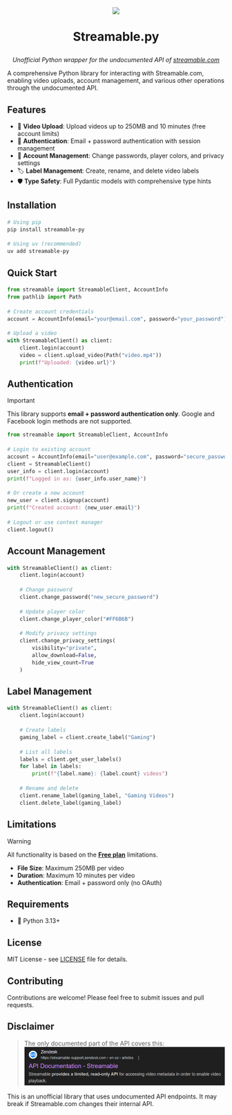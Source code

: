 <h1 align="center">
    <img src="https://ui-statics-cf.streamable.com/web/static/media/logo.9593dd2b0e8f4b4f68c2.gif" width="75" height="auto">
    <p>Streamable.py</p>
</h1>
<p align="center">
    <i>
        Unofficial Python wrapper for the undocumented API of <a href="https://streamable.com">streamable.com</a>
    </i>
</p>

A comprehensive Python library for interacting with Streamable.com, enabling video uploads, account management, and various other operations through the undocumented API.

## Features

-   🎥 **Video Upload**: Upload videos up to 250MB and 10 minutes (free account limits)
-   🔐 **Authentication**: Email + password authentication with session management
-   👤 **Account Management**: Change passwords, player colors, and privacy settings
-   🏷️ **Label Management**: Create, rename, and delete video labels
-   🛡️ **Type Safety**: Full Pydantic models with comprehensive type hints

## Installation

```bash
# Using pip
pip install streamable-py

# Using uv (recommended)
uv add streamable-py
```

## Quick Start

```python
from streamable import StreamableClient, AccountInfo
from pathlib import Path

# Create account credentials
account = AccountInfo(email="your@email.com", password="your_password")

# Upload a video
with StreamableClient() as client:
    client.login(account)
    video = client.upload_video(Path("video.mp4"))
    print(f"Uploaded: {video.url}")
```

## Authentication

> [!IMPORTANT]
> This library supports **email + password authentication only**. Google and Facebook login methods are not supported.

```python
from streamable import StreamableClient, AccountInfo

# Login to existing account
account = AccountInfo(email="user@example.com", password="secure_password")
client = StreamableClient()
user_info = client.login(account)
print(f"Logged in as: {user_info.user_name}")

# Or create a new account
new_user = client.signup(account)
print(f"Created account: {new_user.email}")

# Logout or use context manager
client.logout()
```

## Account Management

```python
with StreamableClient() as client:
    client.login(account)

    # Change password
    client.change_password("new_secure_password")

    # Update player color
    client.change_player_color("#FF6B6B")

    # Modify privacy settings
    client.change_privacy_settings(
        visibility="private",
        allow_download=False,
        hide_view_count=True
    )
```

## Label Management

```python
with StreamableClient() as client:
    client.login(account)

    # Create labels
    gaming_label = client.create_label("Gaming")

    # List all labels
    labels = client.get_user_labels()
    for label in labels:
        print(f"{label.name}: {label.count} videos")

    # Rename and delete
    client.rename_label(gaming_label, "Gaming Videos")
    client.delete_label(gaming_label)
```

## Limitations

> [!WARNING]
> All functionality is based on the [**Free plan**](https://streamable.com/pricing) limitations.

-   **File Size**: Maximum 250MB per video
-   **Duration**: Maximum 10 minutes per video
-   **Authentication**: Email + password only (no OAuth)

## Requirements

-   🐍 Python 3.13+

## License

MIT License - see [LICENSE](./LICENSE) file for details.

## Contributing

Contributions are welcome! Please feel free to submit issues and pull requests.

## Disclaimer

> The only documented part of the API covers this:
> ![Search result](./img/search-result.png)

This is an unofficial library that uses undocumented API endpoints. It may break if Streamable.com changes their internal API.
